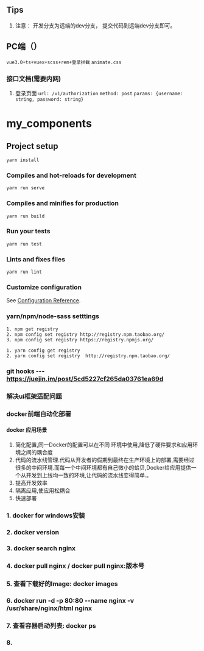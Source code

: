 
## Tips
1. 注意： 开发分支为远端的dev分支， 提交代码到远端dev分支即可。

## PC端（）
```vue3.0+ts+vuex+scss+rem+登录拦截```
```animate.css```

### 接口文档(需要内网)
1. 登录页面
```url: /v1/authorization```
```method: post```
```params: {username: string, password: string}```




# my_components

## Project setup
```
yarn install
```

### Compiles and hot-reloads for development
```
yarn run serve
```

### Compiles and minifies for production
```
yarn run build
```

### Run your tests
```
yarn run test
```

### Lints and fixes files
```
yarn run lint
```

### Customize configuration
See [Configuration Reference](https://cli.vuejs.org/config/).
### yarn/npm/node-sass setttings
```npm
1. npm get registry
2. npm config set registry http://registry.npm.taobao.org/
3. npm config set registry https://registry.npmjs.org/
```

```yarn
1. yarn config get registry
2. yarn config set registry  http://registry.npm.taobao.org/
```
### git hooks ---  https://juejin.im/post/5cd5227cf265da03761ea69d

### 解决ui框架适配问题


### docker前端自动化部署
#### docker 应用场景
1. 简化配置,同一Docker的配置可以在不同 环境中使用,降低了硬件要求和应用环境之间的耦合度
2. 代码的流水线管理.代码从开发者的假期到最终在生产环境上的部署,需要经过很多的中间环境.而每一个中间环境都有自己微小的蛤贝,Docker给应用提供一个从开发到上线均一致的环境,让代码的流水线变得简单.。
3. 提高开发效率 
4. 隔离应用,使应用松耦合 
5. 快速部署 

### 1. docker for windows安装
### 2. docker version
### 3. docker search nginx
### 4. docker pull nginx  /  docker pull nginx:版本号
### 5. 查看下载好的Image: docker images
### 6. docker run -d -p 80:80 --name nginx -v /usr/share/nginx/html nginx
### 7. 查看容器启动列表: docker ps
### 8.  
